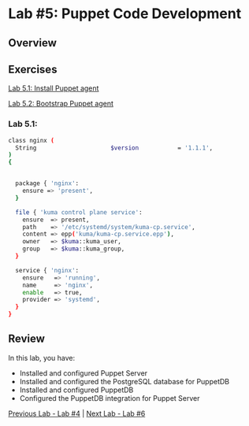 # Lab #5: Puppet Code Development

## Overview


## Exercises

[Lab 5.1: Install Puppet agent](#lab-41-install-puppet-agent)

[Lab 5.2: Bootstrap Puppet agent](#lab-42-bootstrap-puppet-agent)

### Lab 5.1: 

```bash
class nginx (
  String                     $version           = '1.1.1',
)
{


  package { 'nginx':
    ensure => 'present',
  }

  file { 'kuma control plane service':
    ensure  => present,
    path    => '/etc/systemd/system/kuma-cp.service',
    content => epp('kuma/kuma-cp.service.epp'),
    owner   => $kuma::kuma_user,
    group   => $kuma::kuma_group,
  }

  service { 'nginx':
    ensure   => 'running',
    name     => 'nginx',
    enable   => true,
    provider => 'systemd',
  }
}
```

## Review

In this lab, you have:

+ Installed and configured Puppet Server
+ Installed and configured the PostgreSQL database for PuppetDB
+ Installed and configured PuppetDB
+ Configured the PuppetDB integration for Puppet Server


[Previous Lab - Lab #4](./04-installing-puppet-agents.md)  |  [Next Lab - Lab #6](./06-using-puppet-forge-modules.md)
